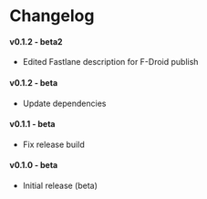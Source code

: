 # Changelog

#### v0.1.2 - beta2

 * Edited Fastlane description for F-Droid publish

#### v0.1.2 - beta

 * Update dependencies

#### v0.1.1 - beta

 * Fix release build

#### v0.1.0 - beta

 * Initial release (beta)
